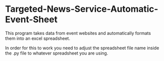 # Targeted-News-Service-Automatic-Event-Sheet
This program takes data from event websites and automatically formats them into an excel spreadsheet.

In order for this to work you need to adjust the spreadsheet file name inside the .py file to whatever spreadsheet you are using.
